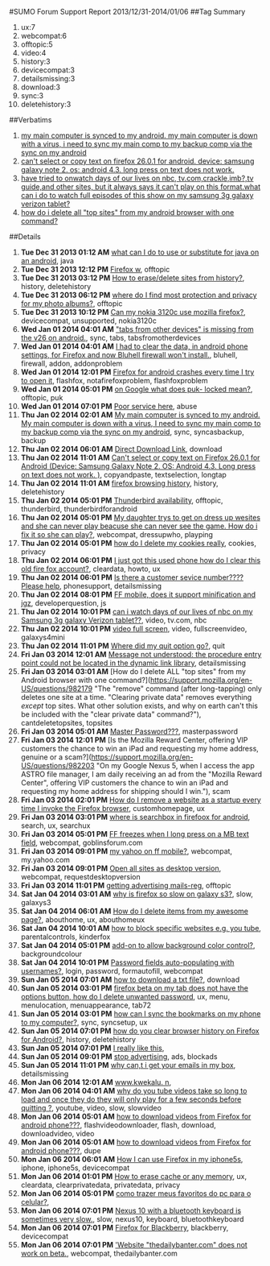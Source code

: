 #SUMO Forum Support Report  2013/12/31-2014/01/06
##Tag Summary
1. ux:7
1. webcompat:6
1. offtopic:5
1. video:4
1. history:3
1. devicecompat:3
1. detailsmissing:3
1. download:3
1. sync:3
1. deletehistory:3

##Verbatims
1. [my main computer is synced to my android. my main computer is down with a virus, i need to sync my main comp to my backup comp via the sync on my android](https://support.mozilla.org/en-US/questions/982091)
1. [can't select or copy text on firefox 26.0.1 for android. device: samsung galaxy note 2. os: android 4.3. long press on text does not work.](https://support.mozilla.org/en-US/questions/982107)
1. [have tried to onwatch days of our lives on nbc, tv.com,crackle,imb?,tv guide,and other sites, but it always says it can't play on this format.what can i do to watch full episodes of this show on my samsung 3g galaxy verizon tablet?](https://support.mozilla.org/en-US/questions/982160)
1. [how do i delete all "top sites" from my android browser with one command?](https://support.mozilla.org/en-US/questions/982179)

##Details
1. **Tue Dec 31 2013 01:12 AM** [what can I do to use or substitute for java on an android](https://support.mozilla.org/en-US/questions/981796 "Is there a way to open web pages that run on java?"), java
1. **Tue Dec 31 2013 12:12 PM** [Firefox w](https://support.mozilla.org/en-US/questions/981967 "salimchowdhury20"), offtopic
1. **Tue Dec 31 2013 03:12 PM** [How to erase/delete sites from history?](https://support.mozilla.org/en-US/questions/981975 "Ditto"), history, deletehistory
1. **Tue Dec 31 2013 06:12 PM** [where do I find most protection and privacy for my photo albums?](https://support.mozilla.org/en-US/questions/981989 "how can I be sure no one has access or can get access to my photos saved into my smartphone?"), offtopic
1. **Tue Dec 31 2013 10:12 PM** [Can my nokia 3120c use mozilla firefox?](https://support.mozilla.org/en-US/questions/982003 "Cant download"), devicecompat, unsupported, nokia3120c
1. **Wed Jan 01 2014 04:01 AM** ["tabs from other devices" is missing from the v26 on android.](https://support.mozilla.org/en-US/questions/982019 "This used to be easy to find, now it is gone."), sync, tabs, tabsfromotherdevices
1. **Wed Jan 01 2014 04:01 AM** [I had to clear the data, in android phone settings, for Firefox and now Bluhell firewall won't install.](https://support.mozilla.org/en-US/questions/982020 "I had Bluhell firewall addon installed prior to clearing Firefox data, in android phone settings, but now I can't reinstall it. I didn't disable it prior to clearing Firefox data in the android settings"), bluhell, firewall, addon, addonproblem
1. **Wed Jan 01 2014 12:01 PM** [Firefox for android crashes every time I try to open it](https://support.mozilla.org/en-US/questions/982038 "I am fairly new to fire fox but was really liking it on my new galaxy note 8 tablet. However it updated in the last couple of days and ever since then it won't open. I have not yet tried uninstalling and reinstalling as I am not sure if that is the best course of action. I'd be grateful for any help! Thanks."), flashfox, notafirefoxproblem, flashfoxproblem
1. **Wed Jan 01 2014 05:01 PM** [on Google what does puk- locked mean?](https://support.mozilla.org/en-US/questions/982050 "also what is .601.HTML?"), offtopic, puk
1. **Wed Jan 01 2014 07:01 PM** [Poor service here](https://support.mozilla.org/en-US/questions/982061 "Listen, you"), abuse
1. **Thu Jan 02 2014 02:01 AM** [My main computer is synced to my android. My main computer is down with a virus, I need to sync my main comp to my backup comp via the sync on my android](https://support.mozilla.org/en-US/questions/982091 "My main computer is synced with my android.  My main comp is down for the count with a bad virus.  May not ever recover.  I need to sync my browser bookmarks and all history from my android phone to my back up comp (as I should have done before) but cant figure out how to do it.  My new comp gives me a code.  My android just wants to sync with my main comp and I cant get it to generate the code so that my new comp can sync to it and get my former desktops info.   I can still access everything via my android but I need it on my new comp.   Please help."), sync, syncasbackup, backup
1. **Thu Jan 02 2014 06:01 AM** [Direct Download Link](https://support.mozilla.org/en-US/questions/982101 "Howdy,
Is there any direct download link to get Firefox for Android?
I never download and install from markets, specially Google.
Thank you."), download
1. **Thu Jan 02 2014 11:01 AM** [Can't select or copy text on Firefox 26.0.1 for Android (Device: Samsung Galaxy Note 2. OS: Android 4.3. Long press on text does not work. )](https://support.mozilla.org/en-US/questions/982107 "Can't select or copy text on Firefox 26.0.1 for Android. 
Device: Samsung Galaxy Note 2.
OS: Android 4.3.
Long press on text does not work."), copyandpaste, textselection, longtap
1. **Thu Jan 02 2014 11:01 AM** [firefox browsing history](https://support.mozilla.org/en-US/questions/982108 "pls, how do i clean the browsing history from android firefox?"), history, deletehistory
1. **Thu Jan 02 2014 05:01 PM** [Thunderbird availability](https://support.mozilla.org/en-US/questions/982125 "Untill I had to close my account with a, say ex~pensive, ie; uncaring web service org, I had Thunderbird installed on my PC.  It worked very well until that firm got stinky.  I'd customized it and enjoyed a great experience of usage, being able to use the layout by repurposing it for job hunting, with great results, until I had to close that providers account. Relevant to that, is TBird available for android systems? Thank you for your efforts over the years, it's been great."), offtopic, thunderbird, thunderbirdforandroid
1. **Thu Jan 02 2014 05:01 PM** [My daughter trys to get on dress up wesites and she can never play beacuse she can never see the game. How do  i fix it so she can play?](https://support.mozilla.org/en-US/questions/982126 "She goes on"), webcompat, dressupwho, playping
1. **Thu Jan 02 2014 05:01 PM** [how do I delete my cookies really](https://support.mozilla.org/en-US/questions/982129 "i want to clean up my ip an or change it"), cookies, privacy
1. **Thu Jan 02 2014 06:01 PM** [I just got this used phone how do I clear this old fire fox account?](https://support.mozilla.org/en-US/questions/982134 "I cant figure this out please help"), cleardata, howto, ux
1. **Thu Jan 02 2014 06:01 PM** [Is there a customer sevice number???? Please help](https://support.mozilla.org/en-US/questions/982137 "Android"), phonesupport, detailsmissing
1. **Thu Jan 02 2014 08:01 PM** [FF mobile, does it support minification and jgz](https://support.mozilla.org/en-US/questions/982147 "Our AD script works on desktop on all browsers and all mobile browsers, except FF. We see unresponsive script warning and if we click continue it does not render the AD correct. Our script is encoded and uses minification and .jgz which majority of browsers understand."), developerquestion, js
1. **Thu Jan 02 2014 10:01 PM** [can i watch days of our lives of nbc on my Samsung 3g galaxy Verizon tablet??](https://support.mozilla.org/en-US/questions/982160 "I have tried to on nbc,"), video, tv.com, nbc
1. **Thu Jan 02 2014 10:01 PM** [video full screen](https://support.mozilla.org/en-US/questions/982163 "hi there. Firefox is my favourite browser but I have a problem with videos. some of them on line are not working on full screen.  just the sound. for the same videos on Chrome I dont have this problem.  could you help me? I have a S4 mini."), video, fullscreenvideo, galaxys4mini
1. **Thu Jan 02 2014 11:01 PM** [Where did my quit option go?](https://support.mozilla.org/en-US/questions/982164 "when I first loader Firefox for android and made it my default browser I had a quit option. this disappeared after it crashed when opening a Google map page. I sent a report but want to know how to get that back. I try to do everything through ff so I can sign out of gmail etc which can't do using apps. thanks."), quit
1. **Fri Jan 03 2014 12:01 AM** [Message not understood:  the procedure entry point could not be located in the dynamic link library](https://support.mozilla.org/en-US/questions/982166 "Power plug fell and cannot open inet."), detailsmissing
1. **Fri Jan 03 2014 03:01 AM** [How do I delete ALL "top sites" from my Android browser with one command?](https://support.mozilla.org/en-US/questions/982179 "The "remove" command (after long-tapping) only deletes one site at a time. "Clearing private data" removes everything *except* top sites. What other solution exists, and why on earth can't this be included with the "clear private data" command?"), cantdeletetopsites, topsites
1. **Fri Jan 03 2014 05:01 AM** [Master Password???](https://support.mozilla.org/en-US/questions/982189 "I have heard it spoken, seen it here but cannot seem to be able to stop on that quesion to read about it."), masterpassword
1. **Fri Jan 03 2014 12:01 PM** [Is the Mozilla Reward Center, offering VIP customers the chance to win an iPad and requesting my home address, genuine or a scam?](https://support.mozilla.org/en-US/questions/982203 "On my Google Nexus 5, when I access the app ASTRO file manager, I am daily receiving an ad from the "Mozilla Reward Center", offering VIP customers the chance to win an iPad and requesting my home address for shipping should I win."), scam
1. **Fri Jan 03 2014 02:01 PM** [How do I remove a website as a startup every time I invoke the Firefox browser](https://support.mozilla.org/en-US/questions/982212 "Every time I tap the Firefox browser to start a session one particular website that I went to a long time ago comes up as my startup screen I don't want this one I cannot find where to change the settings I would rather have my home screen as Google. Thank you to anyone who can help."), customhomepage, ux
1. **Fri Jan 03 2014 03:01 PM** [where is searchbox in firefoox for android](https://support.mozilla.org/en-US/questions/982218 "i could not see it.also how too use addons"), search, ux, searchux
1. **Fri Jan 03 2014 05:01 PM** [FF freezes when I long press on a MB text field](https://support.mozilla.org/en-US/questions/982231 "Using FF 27 Beta for Android. Android 4.1.2 (stock). Motorola Droid RAZR M."), webcompat, goblinsforum.com
1. **Fri Jan 03 2014 09:01 PM** [my yahoo on ff mobile?](https://support.mozilla.org/en-US/questions/982250 "FF for Android works like a treat, except for one website:"), webcompat, my.yahoo.com
1. **Fri Jan 03 2014 09:01 PM** [Open all sites as desktop version](https://support.mozilla.org/en-US/questions/982253 "I am having to go into settings every time to request desktop site on my tablet. Can't I set it permanently?"), webcompat, requestdesktopversion
1. **Fri Jan 03 2014 11:01 PM** [getting advertising mails-reg](https://support.mozilla.org/en-US/questions/982265 "what should i do for getting advertising mails."), offtopic
1. **Sat Jan 04 2014 03:01 AM** [why is firefox so slow on galaxy s3?](https://support.mozilla.org/en-US/questions/982282 "chrome is twice as fast.some web pages take 30 or more seconds to load on 4g lte network."), slow, galaxys3
1. **Sat Jan 04 2014 06:01 AM** [How do I delete items from my awesome page?](https://support.mozilla.org/en-US/questions/982290 "I visit sights that I do not want on the awesome page or in my history."), abouthome, ux, abouthomeux
1. **Sat Jan 04 2014 10:01 AM** [how to block specific websites e.g. you tube](https://support.mozilla.org/en-US/questions/982296 "the android device is Google Nexus 7.
I am protecting kids from specific websites."), parentalcontrols, kinderfox
1. **Sat Jan 04 2014 05:01 PM** [add-on to allow background color control?](https://support.mozilla.org/en-US/questions/982321 "Is there an add-on to control how all website pages are displayed,
in particular, the background colour and foreground text colour?
You can do this easily with options->content on standard Firefox.
Why not on FF for Mobile?"), backgroundcolour
1. **Sat Jan 04 2014 10:01 PM** [Password fields auto-populating with usernames?](https://support.mozilla.org/en-US/questions/982351 "I've noticed this problem on several websites. I'll enter my username in the username field, then select the password field, but as soon as I enter a character there, my username is automatically copied into the password field. I can tell it's my username because it's always the same number of characters."), login, password, formautofill, webcompat
1. **Sun Jan 05 2014 07:01 AM** [how to download a txt file?](https://support.mozilla.org/en-US/questions/982374 "Instead of opening a text file on browser beforehand then can't read it anywhere else when I don't have a connection, I can't find a way to just download it, save it on my phone, and read it later. Which really sucks.
Reading mode doesn't help if I can't access text files with other program."), download
1. **Sun Jan 05 2014 03:01 PM** [firefox beta on my tab does not have the options button, how do I delete unwanted password](https://support.mozilla.org/en-US/questions/982397 "I have a Samsung tab 7 2 I have loaded firefox beta. but am unable to remove an unwanted password that keeps coming up when signing in to my emails."), ux, menu, menulocation, menuappearance, tab72
1. **Sun Jan 05 2014 03:01 PM** [how can I sync the bookmarks on my phone to my computer?](https://support.mozilla.org/en-US/questions/982398 "there is no sync option on my android phone. how can I get the sync option or how can I move my bookmarks on my phone to my computer."), sync, syncsetup, ux
1. **Sun Jan 05 2014 07:01 PM** [how do you clear browser history on Firefox for Android?](https://support.mozilla.org/en-US/questions/982421 "I want to clear the browser history from Firefox on my Samsung galaxy S 3.  What are the steps to do this?"), history, deletehistory
1. **Sun Jan 05 2014 07:01 PM** [I really like this](https://support.mozilla.org/en-US/questions/982425 "thank you"), 
1. **Sun Jan 05 2014 09:01 PM** [stop advertising](https://support.mozilla.org/en-US/questions/982430 "dear sir help me about how to stop unwanted advertising on this browser.
I hope I would get answers soon
thank you."), ads, blockads
1. **Sun Jan 05 2014 11:01 PM** [why can,t i get your emails in my box](https://support.mozilla.org/en-US/questions/982436 "l mean your confirmation email"), detailsmissing
1. **Mon Jan 06 2014 12:01 AM** [www.kwekalu. n](https://support.mozilla.org/en-US/questions/982448 "Thank you"), 
1. **Mon Jan 06 2014 04:01 AM** [why do you tube videos take so long to load and once they do they will only play for a few seconds before quitting ?](https://support.mozilla.org/en-US/questions/982463 "after a you tube video finally loads it will play for a few seconds then quit. after a few minutes it will resume play for a few seconds then quit and resumes the process"), youtube, video, slow, slowvideo
1. **Mon Jan 06 2014 05:01 AM** [how to download videos from Firefox for android phone???](https://support.mozilla.org/en-US/questions/982466 "how to download videos from Firefox for android phone???"), flashvideodownloader, flash, download, downloadvideo, video
1. **Mon Jan 06 2014 05:01 AM** [how to download videos from Firefox for android phone???](https://support.mozilla.org/en-US/questions/982467 "how to download videos from Firefox for android phone???"), dupe
1. **Mon Jan 06 2014 06:01 AM** [How I can use Firefox in my iphone5s](https://support.mozilla.org/en-US/questions/982470 "It is really a problem to use Firefox in iPhone . Can u can how can I do that"), iphone, iphone5s, devicecompat
1. **Mon Jan 06 2014 01:01 PM** [How to erase cache or any memory](https://support.mozilla.org/en-US/questions/982496 "A forum I am a moderator on keeps telling me I am banned and this only happens on my droid RAZR. I have spoke with the site owner and am able to log on when I am using my other device, just not using Firefox browser and a few others so I am not banned."), ux, cleardata, clearprivatedata, privatedata, privacy
1. **Mon Jan 06 2014 05:01 PM** [como trazer meus favoritos do pc para o celular?](https://support.mozilla.org/en-US/questions/982513 "sem detalhes"), 
1. **Mon Jan 06 2014 07:01 PM** [Nexus 10 with a bluetooth keyboard is sometimes very slow.](https://support.mozilla.org/en-US/questions/982523 "With the current Firefox from the Google Play store, Can't find a way toget the version."), slow, nexus10, keyboard, bluetoothkeyboard
1. **Mon Jan 06 2014 07:01 PM** [Firefox for Blackberry](https://support.mozilla.org/en-US/questions/982524 "Will there be a Firefox for Blackberry?"), blackberry, devicecompat
1. **Mon Jan 06 2014 07:01 PM** ['Website "thedailybanter.com" does not work on beta.](https://support.mozilla.org/en-US/questions/982525 "This site works with the normal Firefox from Google Play, but on beta it just displays a line of code."), webcompat, thedailybanter.com
